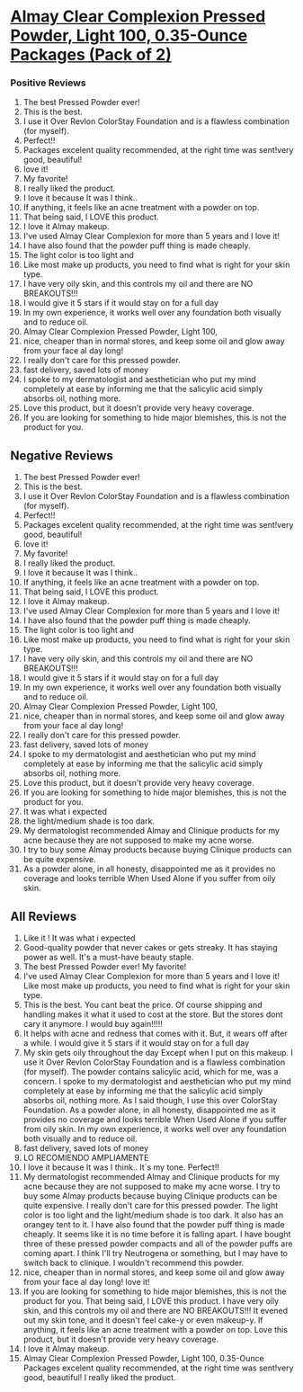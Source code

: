 # [Almay Clear Complexion Pressed Powder, Light 100, 0.35-Ounce Packages (Pack of 2)](https://products.checkmycream.com/products/Almay-Clear-Complexion-Pressed-Powder-Light-100-0.35-Ounce-Packages-(Pack-of-2).html)

### Positive Reviews

<ol>
      <li>The best Pressed Powder ever!</li>
      <li>This is the best.  </li>
      <li>I use it Over Revlon ColorStay Foundation and is a flawless combination (for myself).  </li>
      <li>Perfect!!</li>
      <li>Packages excelent quality recommended, at the right time was sent!very good, beautiful!</li>
      <li>love it!</li>
      <li>My favorite!</li>
      <li>I really liked the product.</li>
      <li>I love it because It was I think..</li>
      <li>If anything, it feels like an acne treatment with a powder on top.</li>
      <li>That being said, I LOVE this product.</li>
      <li>I love it Almay makeup.</li>
      <li>I&#x27;ve used Almay Clear Complexion for more than 5 years and I love it!</li>
      <li>I have also found that the powder puff thing is made cheaply.  </li>
      <li>The light color is too light and</li>
      <li>Like most make up products, you need to find what is right for your skin type.</li>
      <li>I have very oily skin, and this controls my oil and there are NO BREAKOUTS!!!</li>
      <li>I would give it 5 stars if it would stay on for a full day</li>
      <li>In my own experience, it works well over any foundation both visually and to reduce oil.</li>
      <li>Almay Clear Complexion Pressed Powder, Light 100,</li>
      <li>nice, cheaper than in normal stores, and keep some oil and glow away from your face al day long!</li>
      <li>I really don&#x27;t care for this pressed powder.  </li>
      <li>fast delivery, saved lots of money</li>
      <li>I spoke to my dermatologist and aesthetician who put my mind completely at ease by informing me that the salicylic acid simply absorbs oil, nothing more.  </li>
      <li>Love this product, but it doesn&#x27;t provide very heavy coverage.</li>
      <li>If you are looking for something to hide major blemishes, this is not the product for you.</li>
</ol>


<h2>Negative Reviews</h2>
<ol>
<li> The best Pressed Powder ever!</li>
<li> This is the best.  </li>
<li> I use it Over Revlon ColorStay Foundation and is a flawless combination (for myself).  </li>
<li> Perfect!!</li>
<li> Packages excelent quality recommended, at the right time was sent!very good, beautiful!</li>
<li> love it!</li>
<li> My favorite!</li>
<li> I really liked the product.</li>
<li> I love it because It was I think..</li>
<li> If anything, it feels like an acne treatment with a powder on top.</li>
<li> That being said, I LOVE this product.</li>
<li> I love it Almay makeup.</li>
<li> I&#x27;ve used Almay Clear Complexion for more than 5 years and I love it!</li>
<li> I have also found that the powder puff thing is made cheaply.  </li>
<li> The light color is too light and</li>
<li> Like most make up products, you need to find what is right for your skin type.</li>
<li> I have very oily skin, and this controls my oil and there are NO BREAKOUTS!!!</li>
<li> I would give it 5 stars if it would stay on for a full day</li>
<li> In my own experience, it works well over any foundation both visually and to reduce oil.</li>
<li> Almay Clear Complexion Pressed Powder, Light 100,</li>
<li> nice, cheaper than in normal stores, and keep some oil and glow away from your face al day long!</li>
<li> I really don&#x27;t care for this pressed powder.  </li>
<li> fast delivery, saved lots of money</li>
<li> I spoke to my dermatologist and aesthetician who put my mind completely at ease by informing me that the salicylic acid simply absorbs oil, nothing more.  </li>
<li> Love this product, but it doesn&#x27;t provide very heavy coverage.</li>
<li> If you are looking for something to hide major blemishes, this is not the product for you.</li>
<li> It was what i expected</li>
<li> the light/medium shade is too dark.  </li>
<li> My dermatologist recommended Almay and Clinique products for my acne because they are not supposed to make my acne worse.  </li>
<li> I try to buy some Almay products because buying Clinique products can be quite expensive.  </li>
<li> As a powder alone, in all honesty, disappointed me as it provides no coverage and looks terrible When Used Alone if you suffer from oily skin.  </li>
</ol>

<h2>All Reviews</h2>

<ol>
    <li> Like it ! It was what i expected</li>
    <li> Good-quality powder that never cakes or gets streaky.  It has staying power as well.  It&#x27;s a must-have beauty staple.</li>
    <li> The best Pressed Powder ever! My favorite!</li>
    <li> I&#x27;ve used Almay Clear Complexion for more than 5 years and I love it! Like most make up products, you need to find what is right for your skin type.</li>
    <li> This is the best.  You cant beat the price.  Of course shipping and handling makes it what it used to cost at the store.  But the stores dont cary it anymore.  I would buy again!!!!!</li>
    <li> It helps with acne and redness that comes with it. But, it wears off after a while. I would give it 5 stars if it would stay on for a full day</li>
    <li> My skin gets oily throughout the day Except when I put on this makeup.  I use it Over Revlon ColorStay Foundation and is a flawless combination (for myself).  The powder contains salicylic acid, which for me, was a concern.  I spoke to my dermatologist and aesthetician who put my mind completely at ease by informing me that the salicylic acid simply absorbs oil, nothing more.  As I said though, I use this over ColorStay Foundation.  As a powder alone, in all honesty, disappointed me as it provides no coverage and looks terrible When Used Alone if you suffer from oily skin.  In my own experience, it works well over any foundation both visually and to reduce oil.</li>
    <li> fast delivery, saved lots of money</li>
    <li> LO RECOMIENDO AMPLIAMENTE</li>
    <li> I love it because It was I think.. It´s my tone. Perfect!!</li>
    <li> My dermatologist recommended Almay and Clinique products for my acne because they are not supposed to make my acne worse.  I try to buy some Almay products because buying Clinique products can be quite expensive.  I really don&#x27;t care for this pressed powder.  The light color is too light and the light/medium shade is too dark.  It also has an orangey tent to it.  I have also found that the powder puff thing is made cheaply.  It seems like it is no time before it is falling apart.  I have bought three of these pressed powder compacts and all of the powder puffs are coming apart.  I think I&#x27;ll try Neutrogena or something, but I may have to switch back to clinique.  I wouldn&#x27;t recommend this powder.</li>
    <li> nice, cheaper than in normal stores, and keep some oil and glow away from your face al day long! love it!</li>
    <li> If you are looking for something to hide major blemishes, this is not the product for you. That being said, I LOVE this product. I have very oily skin, and this controls my oil and there are NO BREAKOUTS!!! It evened out my skin tone, and it doesn&#x27;t feel cake-y or even makeup-y. If anything, it feels like an acne treatment with a powder on top. Love this product, but it doesn&#x27;t provide very heavy coverage.</li>
    <li> I love it Almay makeup.</li>
    <li> Almay Clear Complexion Pressed Powder, Light 100, 0.35-Ounce Packages excelent quality recommended, at the right time was sent!very good, beautiful! I really liked the product.</li>
</ol>





